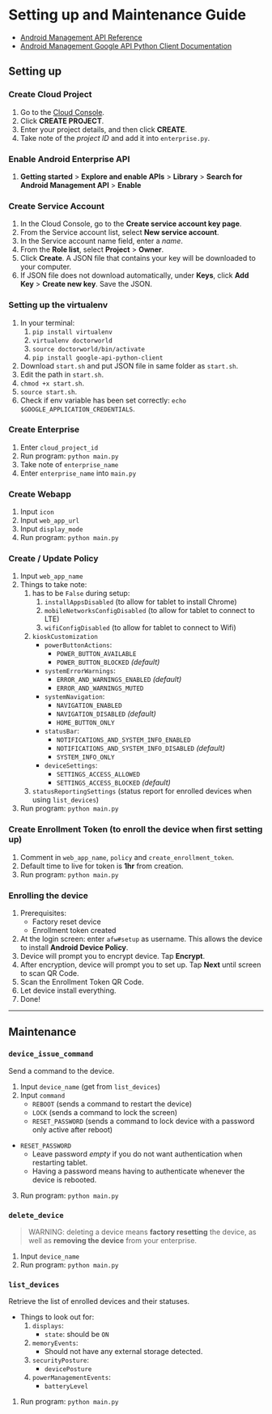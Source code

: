 # Setting up and Maintenance Guide

- [Android Management API Reference](https://developers.google.com/android/management/reference/rest?authuser=1)
- [Android Management Google API Python Client Documentation](http://googleapis.github.io/google-api-python-client/docs/dyn/androidmanagement_v1.html)

## Setting up

### Create Cloud Project
1. Go to the [Cloud Console](https://console.cloud.google.com).
2. Click **CREATE PROJECT**.
3. Enter your project details, and then click **CREATE**.
4. Take note of the *project ID* and add it into `enterprise.py`.

### Enable Android Enterprise API
1. **Getting started** > **Explore and enable APIs** > **Library** > 
**Search for Android Management API** > **Enable**

### Create Service Account
1. In the Cloud Console, go to the **Create service account key page**.
2. From the Service account list, select **New service account**.
3. In the Service account name field, enter a *name*.
4. From the **Role list**, select **Project** > **Owner**.
5. Click **Create**. A JSON file that contains your key will be downloaded to your computer.
6. If JSON file does not download automatically, under **Keys**, click **Add Key** > **Create new key**. 
Save the JSON.

### Setting up the virtualenv
1. In your terminal:
    1. `pip install virtualenv`
    2. `virtualenv doctorworld`
    3. `source doctorworld/bin/activate`
    4. `pip install google-api-python-client`
2. Download `start.sh` and put JSON file in same folder as `start.sh`.
3. Edit the path in `start.sh`.
4. `chmod +x start.sh`.
5. `source start.sh`.
6. Check if env variable has been set correctly: `echo $GOOGLE_APPLICATION_CREDENTIALS`.

### Create Enterprise
1. Enter `cloud_project_id`
2. Run program: `python main.py`
3. Take note of `enterprise_name`
4. Enter `enterprise_name` into `main.py`

### Create Webapp
1. Input `icon`
2. Input `web_app_url`
3. Input `display_mode`
4. Run program: `python main.py`

### Create / Update Policy
1. Input `web_app_name`
2. Things to take note:
    1. has to be `False` during setup:
        1. `installAppsDisabled` (to allow for tablet to install Chrome)
        2. `mobileNetworksConfigDisabled` (to allow for tablet to connect to LTE)
        3. `wifiConfigDisabled` (to allow for tablet to connect to Wifi)
    2. `kioskCustomization`
        - `powerButtonActions`:
            - `POWER_BUTTON_AVAILABLE`
            - `POWER_BUTTON_BLOCKED` *(default)*
        - `systemErrorWarnings`:
            - `ERROR_AND_WARNINGS_ENABLED` *(default)*
            - `ERROR_AND_WARNINGS_MUTED`
        - `systemNavigation`:
            - `NAVIGATION_ENABLED`
            - `NAVIGATION_DISABLED` *(default)*
            - `HOME_BUTTON_ONLY`
        - `statusBar`:
            - `NOTIFICATIONS_AND_SYSTEM_INFO_ENABLED`
            - `NOTIFICATIONS_AND_SYSTEM_INFO_DISABLED` *(default)*
            - `SYSTEM_INFO_ONLY`
        - `deviceSettings`:
            - `SETTINGS_ACCESS_ALLOWED`
            - `SETTINGS_ACCESS_BLOCKED` *(default)*
    3. `statusReportingSettings` (status report for enrolled devices when using `list_devices`)
3. Run program: `python main.py`

### Create Enrollment Token (to enroll the device when first setting up)
1. Comment in `web_app_name`, `policy` and `create_enrollment_token`.
2. Default time to live for token is **1hr** from creation.
3. Run program: `python main.py`

### Enrolling the device
1. Prerequisites:
    - Factory reset device
    - Enrollment token created
2. At the login screen: enter `afw#setup` as username. 
This allows the device to install **Android Device Policy**.
3. Device will prompt you to encrypt device. Tap **Encrypt**.
4. After encryption, device will prompt you to set up. Tap **Next** until screen to scan QR Code.
5. Scan the Enrollment Token QR Code.
6. Let device install everything.
7. Done!

--- 

## Maintenance

### `device_issue_command`
Send a command to the device.

1. Input `device_name` (get from `list_devices`)
2. Input `command`
    - `REBOOT` (sends a command to restart the device)
    - `LOCK` (sends a command to lock the screen)
    - `RESET_PASSWORD` (sends a command to lock device with a password only active after reboot)
- `RESET_PASSWORD`
    - Leave password *empty* if you do not want authentication when restarting tablet.
    - Having a password means having to authenticate whenever the device is rebooted.
3. Run program: `python main.py`


### `delete_device` 
> WARNING: deleting a device means **factory resetting** the device, 
> as well as **removing the device** from your enterprise.

1. Input `device_name`
2. Run program: `python main.py`

### `list_devices` 
Retrieve the list of enrolled devices and their statuses.
 
- Things to look out for:
    1. `displays`:
        - `state`: should be `ON`
    2. `memoryEvents`:
        - Should not have any external storage detected.
    3. `securityPosture`:
        - `devicePosture`
    4. `powerManagementEvents`:
        - `batteryLevel`

1. Run program: `python main.py`